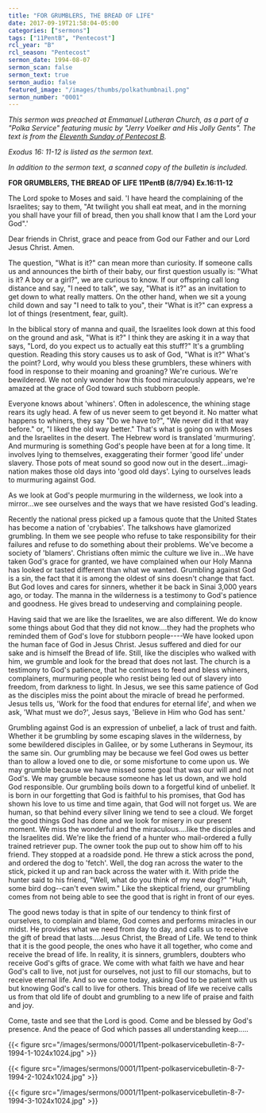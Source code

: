 ```yaml
---
title: "FOR GRUMBLERS, THE BREAD OF LIFE"
date: 2017-09-19T21:58:04-05:00
categories: ["sermons"]
tags: ["11PentB", "Pentecost"]
rcl_year: "B"
rcl_season: "Pentecost"
sermon_date: 1994-08-07
sermon_scan: false
sermon_text: true
sermon_audio: false
featured_image: "/images/thumbs/polkathumbnail.png"
sermon_number: "0001"
---
```


_This sermon was preached at Emmanuel Lutheran Church, as a part of a "Polka Service" featuring music by "Jerry Voelker and His Jolly Gents". The text is from the [Eleventh Sunday of Pentecost B](http://lectionary.library.vanderbilt.edu/texts.php?id=214)._

 _Exodus 16: 11-12 is listed as the sermon text._

 <!--more-->

_In addition to the sermon text, a scanned copy of the bulletin is included._

**FOR GRUMBLERS, THE BREAD OF LIFE 11PentB (8/7/94) Ex.16:11-12**

The Lord spoke to Moses and said. 'I have heard the complaining of the Israelites; say to them, "At twilight you shall eat meat, and in the morning you shall have your fill of bread, then you shall know that I am the Lord your God".'

Dear friends in Christ, grace and peace from God our Father and our Lord Jesus Christ. Amen.

The question, "What is it?" can mean more than curiosity. If someone calls us and announces the birth of their baby, our first question usually is: "What is it? A boy or a girl?", we are curious to know. If our offspring call long distance and say, "I need to talk", we say, "What is it?" as an invitation to get down to what really matters. On the other hand, when we sit a young child down and say "I need to talk to you", their "What is it?" can express a lot of things (resentment, fear, guilt).

In the biblical story of manna and quail, the Israelites look down at this food on the ground and ask, "What is it?" I think they are asking it in a way that says, "Lord, do you expect us to actually eat this stuff?" It's a grumbling question. Reading this story causes us to ask of God, "What is it?" What's the point? Lord, why would you bless these grumblers, these whiners with food in response to their moaning and groaning? We're curious. We're bewildered. We not only wonder how this food miraculously appears, we're amazed at the grace of God toward such stubborn people.

Everyone knows about 'whiners'. Often in adolescence, the whining stage rears its ugly head. A few of us never seem to get beyond it. No matter what happens to whiners, they say "Do we have to?", "We never did it that way before." or, "I liked the old way better." That's what is going on with Moses and the Israelites in the desert. The Hebrew word is translated 'murmuring'. And murmuring is something God's people have been at for a long time. It involves lying to themselves, exaggerating their former 'good life' under slavery. Those pots of meat sound so good now out in the desert...imagi­nation makes those old days into 'good old days'. Lying to ourselves leads to murmuring against God.

As we look at God's people murmuring in the wilderness, we look into a mirror...we see ourselves and the ways that we have resisted God's leading.

Recently the national press picked up a famous quote that the United States has become a nation of 'crybabies'. The talkshows have glamorized grumbling. In them we see people who refuse to take responsibility for their failures and refuse to do something about their problems. We've become a society of 'blamers'. Christians often mimic the culture we live in...We have taken God's grace for granted, we have complained when our Holy Manna has looked or tasted different than what we wanted. Grumbling against God is a sin, the fact that it is among the oldest of sins doesn't change that fact. But God loves and cares for sinners, whether it be back in Sinai 3,000 years ago, or today. The manna in the wilderness is a testimony to God's patience and goodness. He gives bread to undeserving and complaining people.

Having said that we are like the Israelites, we are also different. We do know some things about God that they did not know....they had the prophets who reminded them of God's love for stubborn people----We have looked upon the human face of God in Jesus Christ. Jesus suffered and died for our sake and is himself the Bread of life. Still, like the disciples who walked with him, we grumble and look for the bread that does not last. The church is a testimony to God's patience, that he continues to feed and bless whiners, complainers, murmuring people who resist being led out of slavery into freedom, from darkness to light. In Jesus, we see this same patience of God as the disciples miss the point about the miracle of bread he performed. Jesus tells us, 'Work for the food that endures for eternal life', and when we ask, 'What must we do?', Jesus says, 'Believe in Him who God has sent.'

Grumbling against God is an expression of unbelief, a lack of trust and faith. Whether it be grumbling by some escaping slaves in the wilderness, by some bewildered disciples in Galilee, or by some Lutherans in Seymour, its the same sin. Our grumbling may be because we feel God owes us better than to allow a loved one to die, or some misfortune to come upon us. We may grumble because we have missed some goal that was our will and not God's. We may grumble because someone has let us down, and we hold God responsible. Our grumbling boils down to a forgetful kind of unbelief. It is born in our forgetting that God is faithful to his promises, that God has shown his love to us time and time again, that God will not forget us. We are human, so that behind every silver lining we tend to see a cloud. We forget the good things God has done and we look for misery in our present moment. We miss the wonderful and the miraculous....like the disciples and the Israelites did. We're like the friend of a hunter who mail-ordered a fully trained retriever pup. The owner took the pup out to show him off to his friend. They stopped at a roadside pond. He threw a stick across the pond, and ordered the dog to 'fetch'. Well, the dog ran across the water to the stick, picked it up and ran back across the water with it. With pride the hunter said to his friend, "Well, what do you think of my new dog?" "Huh, some bird dog--can't even swim." Like the skeptical friend, our grumbling comes from not being able to see the good that is right in front of our eyes.

The good news today is that in spite of our tendency to think first of ourselves, to complain and blame, God comes and performs miracles in our midst. He provides what we need from day to day, and calls us to receive the gift of bread that lasts....Jesus Christ, the Bread of Life. We tend to think that it is the good people, the ones who have it all together, who come and receive the bread of life. In reality, it is sinners, grumblers, doubters who receive God's gifts of grace. We come with what faith we have and hear God's call to live, not just for ourselves, not just to fill our stomachs, but to receive eternal life. And so we come today, asking God to be patient with us but knowing God's call to live for others. This bread of life we receive calls us from that old life of doubt and grumbling to a new life of praise and faith and joy.

Come, taste and see that the Lord is good. Come and be blessed by God's presence. And the peace of God which passes all understanding keep.....

{{< figure src="/images/sermons/0001/11pent-polkaservicebulletin-8-7-1994-1-1024x1024.jpg"  >}}

{{< figure src="/images/sermons/0001/11pent-polkaservicebulletin-8-7-1994-2-1024x1024.jpg"  >}}

{{< figure src="/images/sermons/0001/11pent-polkaservicebulletin-8-7-1994-3-1024x1024.jpg"  >}}
